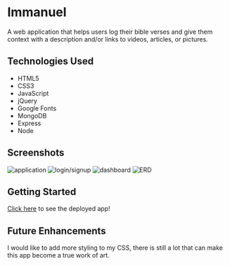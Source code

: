 # Immanuel

A web application that helps users log their bible verses and give them context with a description and/or links to videos, articles, or pictures.

## Technologies Used
* HTML5
* CSS3
* JavaScript
* jQuery
* Google Fonts
* MongoDB
* Express
* Node

## Screenshots
![application](https://i.imgur.com/1aDQf9z.png)
![login/signup](https://i.imgur.com/cO0L3Y1.png)
![dashboard](https://i.imgur.com/i3mWfH3.png)
![ERD](https://i.imgur.com/Vvs8sUm.png)

## Getting Started 
[Click here](https://immanuel-app.herokuapp.com) to see the deployed app!

## Future Enhancements
I would like to add more styling to my CSS, there is still a lot that can make this app become a true work of art. 
